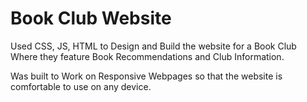 # Book Club Website

Used CSS, JS, HTML to Design and Build the website for a Book Club 
Where they feature Book Recommendations and Club Information.

Was built to Work on Responsive Webpages so that the website is comfortable to use on any device.
